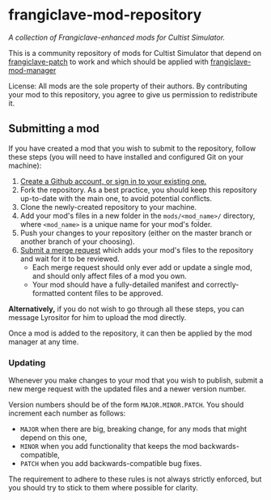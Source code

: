 frangiclave-mod-repository
==========================

*A collection of Frangiclave-enhanced mods for Cultist Simulator.*

This is a community repository of mods for Cultist Simulator that depend on [frangiclave-patch](https://github.com/frangiclave/frangiclave-patch) to work and which should be applied with [frangiclave-mod-manager](https://github.com/frangiclave/frangiclave-mod-manager)

License: All mods are the sole property of their authors. By contributing your mod to this repository, you agree to give us permission to redistribute it.

## Submitting a mod

If you have created a mod that you wish to submit to the repository, follow these steps (you will need to have installed and configured Git on your machine):

1. [Create a Github account, or sign in to your existing one.](https://github.com/login?return_to=%2Ffrangiclave%2Ffrangiclave-mod-repository)
2. Fork the repository. As a best practice, you should keep this repository up-to-date with the main one, to avoid potential conflicts.
3. Clone the newly-created repository to your machine.
4. Add your mod's files in a new folder in the `mods/<mod_name>/` directory, where `<mod_name>` is a unique name for your mod's folder.
5. Push your changes to your repository (either on the master branch or another branch of your choosing).
6. [Submit a merge request](https://github.com/frangiclave/frangiclave-mod-repository/pulls) which adds your mod's files to the repository and wait for it to be reviewed.
   * Each merge request should only ever add or update a single mod, and should only affect files of a mod you own.
   * Your mod should have a fully-detailed manifest and correctly-formatted content files to be approved.

**Alternatively,** if you do not wish to go through all these steps, you can message Lyrositor for him to upload the mod directly.

Once a mod is added to the repository, it can then be applied by the mod manager at any time.

### Updating

Whenever you make changes to your mod that you wish to publish, submit a new merge request with the updated files and a newer version number.

Version numbers should be of the form `MAJOR.MINOR.PATCH`. You should increment each number as follows:

- `MAJOR` when there are big, breaking change, for any mods that might depend on this one,
- `MINOR` when you add functionality that keeps the mod backwards-compatible,
- `PATCH` when you add backwards-compatible bug fixes.

The requirement to adhere to these rules is not always strictly enforced, but you should try to stick to them where possible for clarity.
